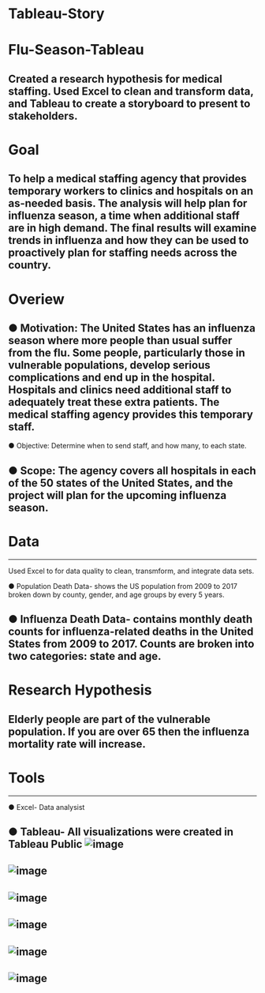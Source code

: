# Tableau-Story

# Flu-Season-Tableau
Created a research hypothesis for medical staffing. Used Excel to clean and transform data, and Tableau to create a storyboard to present to stakeholders.
---
# Goal
To help a medical staffing agency that provides temporary workers to clinics and hospitals on an as-needed basis. The analysis will help plan for influenza season, a time when additional staff are in high demand. The final results will examine trends in influenza and how they can be used to proactively plan for staffing needs across the country.
---
# Overiew

● Motivation: The United States has an influenza season where more people than usual suffer from the flu. Some people, particularly those in vulnerable populations, develop serious complications and end up in the hospital. Hospitals and clinics need additional staff to adequately treat these extra patients. The medical staffing agency provides this temporary staff.
---
● Objective: Determine when to send staff, and how many, to each state.

● Scope: The agency covers all hospitals in each of the 50 states of the United States, and the project will plan for the upcoming influenza season.
---
# Data
---
Used Excel to for data quality to clean, transmform, and integrate data sets.

● Population Death Data- shows the US population from 2009 to 2017 broken down by county, gender, and age groups by every 5 years.

● Influenza Death Data- contains monthly death counts for influenza-related deaths in the United States from 2009 to 2017. Counts are broken into two categories: state and age.
---
# Research Hypothesis

Elderly people are part of the vulnerable population. If you are over 65 then the influenza mortality rate will increase.
---
# Tools
---
● Excel- Data analysist

● Tableau- All visualizations were created in Tableau Public 
![image](https://github.com/user-attachments/assets/b20b235a-5892-41d6-8e32-fe4122436ec2)
---
![image](https://github.com/user-attachments/assets/d9be26d3-63b6-4fb3-b9b6-50ec02d4c1b9)
---
![image](https://github.com/user-attachments/assets/7423dec9-fdee-45d0-b459-a240f35ee600)
---
![image](https://github.com/user-attachments/assets/2541b14f-a135-4b18-9567-7142dfb09c30)
---
![image](https://github.com/user-attachments/assets/59525a16-9699-45b3-9d31-a303520c0565)
---
![image](https://github.com/user-attachments/assets/5c5b4d2e-3f1b-44d2-b60d-70c5f7a54885)
---




